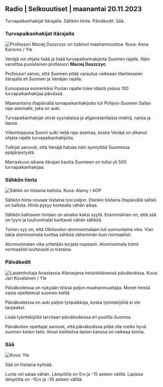 ## Radio \| Selkouutiset \| maanantai 20.11.2023

Turvapaikanhakijat itärajalla. Sähkön hinta. Päiväkodit. Sää.

### Turvapaikanhakijat itärajalla

![Professori Maciej Duszczyc on tutkinut maahanmuuttoa. Kuva: Anna Karismo / Yle](https://images.cdn.yle.fi/image/upload/c_crop,h_2268,w_4028,x_0,y_0/ar_1.7777777777777777,c_fill,g_faces,h_675,w_1200/dpr_1.0/q_auto:eco/f_auto/fl_lossy/v1700423531/39-1203119655a67178e33b)

Venäjä voi ohjata lisää ja lisää turvapaikanhakijoita Suomen rajalle. Näin varoittaa puolalainen professori **Maciej Duszczyc**.

Professori sanoo, että Suomen pitää varautua vaikeaan tilanteeseen itärajalla eli Suomen ja Venäjän rajalla.

Euroopassa esimerkiksi Puolan rajalle tulee idästä joskus 100 turvapaikanhakijaa päivässä.

Maanantaina iltapäivällä turvapaikanhakijoita tuli Pohjois-Suomen Sallan raja-asemalle, joka on auki.

Turvapaikanhakijat olivat syyrialaisia ja afganistanilaisia miehiä, naisia ja lapsia.

Viikonloppuna Suomi sulki neljä raja-asemaa, koska Venäjä on alkanut ohjata rajalle turvapaikanhakijoita.

Tutkijat sanovat, että Venäjä haluaa näin synnyttää Suomessa epäjärjestystä.

Marraskuun aikana itärajan kautta Suomeen on tullut yli 500 turvapaikanhakijaa.

### Sähkön hinta

![Sähkö on tiistaina kallista. Kuva: Alamy / AOP](https://images.cdn.yle.fi/image/upload/c_crop,h_3375,w_6000,x_0,y_467/ar_1.7777777777777777,c_fill,g_faces,h_675,w_1200/dpr_1.0/q_auto:eco/f_auto/fl_lossy/v1691842960/39-106121063c8f48238bcf)

Sähkön hinta nousee tiistaina tosi paljon. Etenkin tiistaina iltapäivällä sähkö on kallista. Hinta pysyy korkealla vähän aikaa.

Sähkön kalliiseen hintaan on ainakin kaksi syytä. Ensimmäinen on, että sää on tyyni ja tuulivoimalat tuottavat vähän sähköä

Toinen syy on, että Olkiluodon atomivoimalaan tuli sunnuntaina vika. Vian takia atomivoimala tuottaa sähköä vähemmän kuin normaalisti.

Atomivoimalan vika yritetään korjata nopeasti. Atomivoimala toimii normaalisti luultavasti jo tiistaina.

### Päiväkodit

![Lastenhoitaja Anastassia Afanasjeva helsinkiläisessä päiväkodissa. Kuva: Jari Kovalainen / Yle](https://images.cdn.yle.fi/image/upload/c_crop,h_3375,w_6000,x_0,y_134/ar_1.7777777777777777,c_fill,g_faces,h_675,w_1200/dpr_1.0/q_auto:eco/f_auto/fl_lossy/v1700133967/39-12015336555f596ca4eb)

Päiväkodeissa on nykyään töissä paljon maahanmuuttajia. Monet heistä vasta opettelevat suomen kieltä

Päiväkodeissa on auki paljon työpaikkoja, koska työntekijöitä ei ole tarpeeksi.

Lisää työntekijöitä tarvitaan päiväkodeissa eri puolilla Suomea.

Päiväkotien opettajat sanovat, että päiväkodissa pitää olla melko hyvä suomen kielen taito. Ilman kielitaitoa lasten kanssa on vaikeaa toimia.

### Sää

![ Kuva: Yle](https://images.cdn.yle.fi/image/upload/c_crop,h_1080,w_1919,x_0,y_0/ar_1.7777777777777777,c_fill,g_faces,h_675,w_1200/dpr_1.0/q_auto:eco/f_auto/fl_lossy/v1700492173/39-1203681655b7364e6c83)

Sää on tiistaina kylmää.

Lunta voi sataa vähän. Lämpötila on 0:n ja -15 asteen välillä. Lapissa lämpötila on -10:n ja -35 asteen välillä.
